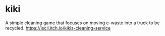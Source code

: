 # kiki
A simple cleaning game that focuses on moving e-waste into a truck to be recycled.
https://iscii.itch.io/kikis-cleaning-service
